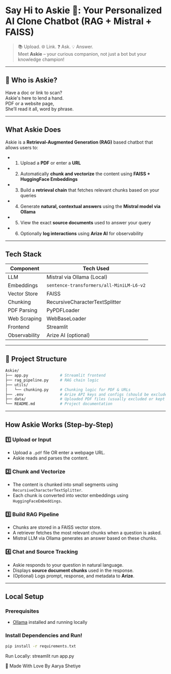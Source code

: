 # Say Hi to  Askie 🤖: Your Personalized AI Clone Chatbot (RAG + Mistral + FAISS)

> 📚 Upload. 🌐 Link. ❓ Ask. 💡 Answer.  
> Meet **Askie** – your curious companion, not just a bot but your knowledge champion!

---

## 🎵 Who is Askie? 
Have a doc or link to scan?  
Askie's here to lend a hand.  
PDF or a website page,  
She’ll read it all, word by phrase.

---

##  What Askie Does

Askie is a **Retrieval-Augmented Generation (RAG)** based chatbot that allows users to:

- 1. Upload a **PDF** or enter a **URL**
- 2. Automatically **chunk and vectorize** the content using **FAISS + HuggingFace Embeddings**
- 3. Build a **retrieval chain** that fetches relevant chunks based on your queries
- 4. Generate **natural, contextual answers** using the **Mistral model via Ollama**
- 5. View the exact **source documents** used to answer your query
- 6. Optionally **log interactions** using **Arize AI** for observability

---

##  Tech Stack

| Component       | Tech Used                          |
|----------------|------------------------------------|
| LLM             | Mistral via Ollama (Local)         |
| Embeddings      | `sentence-transformers/all-MiniLM-L6-v2` |
| Vector Store    | FAISS                             |
| Chunking        | RecursiveCharacterTextSplitter     |
| PDF Parsing     | PyPDFLoader                        |
| Web Scraping    | WebBaseLoader                      |
| Frontend        | Streamlit                          |
| Observability   | Arize AI (optional)                |

---

## 📁 Project Structure
``` bash
Askie/
├── app.py              # Streamlit frontend
├── rag_pipeline.py     # RAG chain logic
├── utils/
│   └── chunking.py     # Chunking logic for PDF & URLs
├── .env                # Arize API keys and configs (should be excluded from GitHub)
├── data/               # Uploaded PDF files (usually excluded or kept empty)
└── README.md           # Project documentation
```
---

##  How Askie Works (Step-by-Step)

### 1️⃣ Upload or Input
- Upload a `.pdf` file OR enter a webpage URL.
- Askie reads and parses the content.

### 2️⃣ Chunk and Vectorize
- The content is chunked into small segments using `RecursiveCharacterTextSplitter`.
- Each chunk is converted into vector embeddings using `HuggingFaceEmbeddings`.

### 3️⃣ Build RAG Pipeline
- Chunks are stored in a FAISS vector store.
- A retriever fetches the most relevant chunks when a question is asked.
- Mistral LLM via Ollama generates an answer based on these chunks.

### 4️⃣ Chat and Source Tracking
- Askie responds to your question in natural language.
- Displays **source document chunks** used in the response.
- (Optional) Logs prompt, response, and metadata to **Arize**.

---

##  Local Setup

###  Prerequisites

- [Ollama](https://ollama.com) installed and running locally

###  Install Dependencies and Run!

```bash
pip install -r requirements.txt
```
Run Locally: streamlit run app.py

🙌 Made With Love By
Aarya Shetiye
